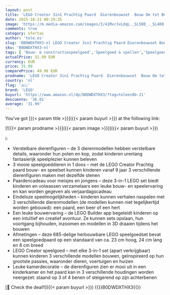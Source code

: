 ```yaml
---
layout: post
title: 'LEGO Creator 3in1 Prachtig Paard  Dierenbouwset  Bouw Om tot Beer of Hert  Speelset voor Kinderen  Natuurdecoratie  Cadeau voor Meisjes en Jongens Vanaf 9 Jaar 31166'
date: 2025-10-21 00:19:35
image: 'https://m.media-amazon.com/images/I/41MxrJvLdqL._SL500_._SL400_.jpg'
comments: true
category: ofertas
author: 'tole.es'
slug: 'B0DWDXTHX3-nl LEGO Creator 3in1 Prachtig Paard Dierenbouwset Bouw Om tot...'
sku: 'B0DWDXTHX3-nl'
tags: [ 'Bouw- & constructiespeelgoed','Speelgoed & spellen','Speelgoedbouwsets','lego','🇳🇱', ]
actualPrice: 31.99 EUR
currency: EUR
price: 31.99
comparePrice: 49.99 EUR
prodname: 'LEGO Creator 3in1 Prachtig Paard  Dierenbouwset  Bouw Om tot Beer of Hert  Speelset voor Kinderen  Natuurdecoratie  Cadeau voor Meisjes en Jongens Vanaf 9 Jaar 31166'
country: 'nl'
flag: '🇳🇱'
brand: 'LEGO'
buyurl: 'https://www.amazon.nl/dp/B0DWDXTHX3/?tag=tolees0b-21'
descuento: '36.01'
average: '31.99'
---
```


You've got [{{< param title >}}]({{< param buyurl >}}) at the following link:

[![{{< param prodname >}}]({{< param image >}})]({{< param buyurl >}})

ℹ️:

- Verstelbare dierenfiguren – de 3 dierenmodellen hebben verstelbare details, waaronder hun poten en kop, zodat kinderen urenlang fantasierijk speelplezier kunnen beleven
- 3 mooie speelgoeddieren in 1 doos – met de LEGO Creator Prachtig paard bouw- en speelset kunnen kinderen vanaf 9 jaar 3 verschillende dierenfiguren maken met dezelfde stenen
- Paardencadeau voor meisjes en jongens – deze 3-in-1 LEGO set biedt kinderen en volwassen verzamelaars een leuke bouw- en speelervaring en kan worden gegeven als verjaardagscadeau
- Eindeloze speelmogelijkheden – kinderen kunnen verhalen naspelen met 3 verschillende dierenmodellen (de modellen kunnen niet tegelijkertijd worden gebouwd): een paard, een beer of een hert
- Een leuke bouwervaring – de LEGO Builder app begeleidt kinderen op een intuïtief en creatief avontuur. Ze kunnen sets opslaan, hun voortgang bijhouden, inzoomen en modellen in 3D draaien tijdens het bouwen
- Afmetingen – deze 685-delige herbouwbare LEGO speelgoedset bevat een speelgoedpaard op een standaard van ca. 23 cm hoog, 24 cm lang en 8 cm breed
- LEGO Creator speelgoed – met elke 3-in-1 set (apart verkrijgbaar) kunnen kinderen 3 verschillende modellen bouwen, geïnspireerd op hun grootste passies, waaronder dieren, voertuigen en huizen
- Leuke kamerdecoratie – de dierenfiguren zien er mooi uit in een kinderkamer en het paard kan in 3 verschillende houdingen worden neergezet: staand op 3 of 4 benen of steigerend op zijn achterbenen

[🛒 Check the deal!!]({{< param buyurl >}})
{{<world>}}B0DWDXTHX3{{</world>}}
